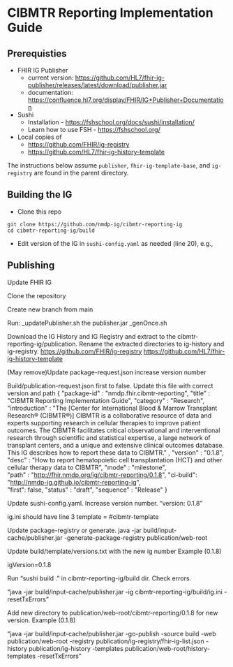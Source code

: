 # CIBMTR Reporting Implementation Guide

## Prerequisties
* FHIR IG Publisher
  * current version: https://github.com/HL7/fhir-ig-publisher/releases/latest/download/publisher.jar
  * documentation: https://confluence.hl7.org/display/FHIR/IG+Publisher+Documentation
* Sushi
  * Installation - https://fshschool.org/docs/sushi/installation/
  * Learn how to use FSH - https://fshschool.org/
* Local copies of
    * https://github.com/FHIR/ig-registry
    * https://github.com/HL7/fhir-ig-history-template

The instructions below assume `publisher`, `fhir-ig-template-base`, and `ig-registry` are found in the parent directory.

## Building the IG

* Clone this repo
```
git clone https://github.com/nmdp-ig/cibmtr-reporting-ig
cd cibmtr-reporting-ig/build
```
* Edit version of the IG in `sushi-config.yaml` as needed (line 20), e.g.,

## Publishing

Update FHIR IG

Clone the repository

Create new branch from main

Run:
_updatePublisher.sh the publisher.jar
_genOnce.sh

Download the IG History and IG Registry and extract to the cibmtr-reporting-ig/publication.  Rename the extracted directories to ig-history and ig-registry.
https://github.com/FHIR/ig-registry
https://github.com/HL7/fhir-ig-history-template

(May remove)Update package-request.json increase version number

Build/publication-request.json first to false.
Update this file with correct version and path
{
    "package-id" : "nmdp.fhir.cibmtr-reporting",
    "title" : "CIBMTR Reporting Implementation Guide",
    "category" : "Research",
    "introduction" : "The [Center for International Blood &amp; Marrow Transplant Research® (CIBMTR®)] CIBMTR is a collaborative resource of data and experts supporting research in cellular therapies to improve patient outcomes. The CIBMTR facilitates critical observational and interventional research through scientific and statistical expertise, a large network of transplant centers, and a unique and extensive clinical outcomes database. This IG describes how to report these data to CIBMTR." ,
    "version" : "0.1.8",
    "desc" : "How to report hematopoietic cell transplantation (HCT) and other cellular therapy data to CIBMTR",
    "mode" : "milestone",   
    "path" : "http://fhir.nmdp.org/ig/cibmtr-reporting/0.1.8",
    "ci-build": "http://nmdp-ig.github.io/cibmtr-reporting-ig",   
    "first": false,
    "status" : "draft",
    "sequence" : "Release"
}


Update sushi-config.yaml.  Increase version number.
“version: 0.1.8”

ig.ini should have line 3 
template = #cibmtr-template

Update package-registry or generate. java -jar build/input-cache/publisher.jar -generate-package-registry publication/web-root

Update build/template/versions.txt with the new ig number Example (0.1.8)

igVersion=0.1.8

Run “sushi build .”  in cibmtr-reporting-ig/build dir. Check errors.

“java -jar  build/input-cache/publisher.jar -ig cibmtr-reporting-ig/build/ig.ini -resetTxErrors”

Add new directory to  publication/web-root/cibmtr-reporting/0.1.8 for new version.  Example (0.1.8)

“java -jar build/input-cache/publisher.jar -go-publish -source build -web publication/web-root -registry publication/ig-registry/fhir-ig-list.json -history publication/ig-history -templates publication/web-root/history-templates -resetTxErrors”
